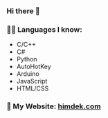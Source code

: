 ### Hi there 👋

### 👨‍💻 Languages I know:
* C/C++
* C#
* Python
* AutoHotKey
* Arduino
* JavaScript
* HTML/CSS

### 🔗 My Website: [himdek.com](https://himdek.com)
